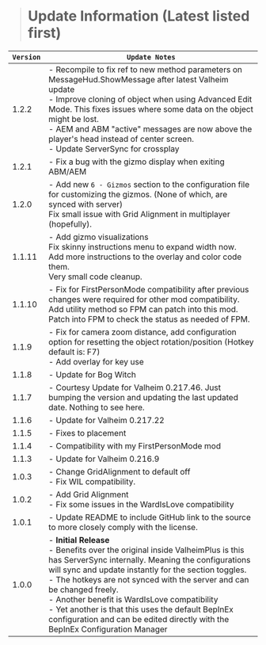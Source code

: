 > # Update Information (Latest listed first)

| `Version` | `Update Notes`                                                                                                                                                                                                                                                                                                                                                                                                                                                               |
|-----------|------------------------------------------------------------------------------------------------------------------------------------------------------------------------------------------------------------------------------------------------------------------------------------------------------------------------------------------------------------------------------------------------------------------------------------------------------------------------------|
| 1.2.2     | - Recompile to fix ref to new method parameters on MessageHud.ShowMessage after latest Valheim update<br/> - Improve cloning of object when using Advanced Edit Mode. This fixes issues where some data on the object might be lost.<br/> - AEM and ABM "active" messages are now above the player's head instead of center screen. <br/> - Update ServerSync for crossplay                                                                                                  |
| 1.2.1     | - Fix a bug with the gizmo display when exiting ABM/AEM                                                                                                                                                                                                                                                                                                                                                                                                                      |
| 1.2.0     | - Add new `6 - Gizmos` section to the configuration file for customizing the gizmos. (None of which, are synced with server) <br/> Fix small issue with Grid Alignment in multiplayer (hopefully).                                                                                                                                                                                                                                                                           |
| 1.1.11    | - Add gizmo visualizations<br/> Fix skinny instructions menu to expand width now. <br/> Add more instructions to the overlay and color code them.<br/> Very small code cleanup.                                                                                                                                                                                                                                                                                              |
| 1.1.10    | - Fix for FirstPersonMode compatibility after previous changes were required for other mod compatibility.<br/> Add utility method so FPM can patch into this mod.<br/> Patch into FPM to check the status as needed of FPM.                                                                                                                                                                                                                                                  |
| 1.1.9     | - Fix for camera zoom distance, add configuration option for resetting the object rotation/position (Hotkey default is: F7)<br/> - Add overlay for key use                                                                                                                                                                                                                                                                                                                   |
| 1.1.8     | - Update for Bog Witch                                                                                                                                                                                                                                                                                                                                                                                                                                                       |
| 1.1.7     | - Courtesy Update for Valheim 0.217.46. Just bumping the version and updating the last updated date. Nothing to see here.                                                                                                                                                                                                                                                                                                                                                    |
| 1.1.6     | - Update for Valheim 0.217.22                                                                                                                                                                                                                                                                                                                                                                                                                                                |
| 1.1.5     | - Fixes to placement                                                                                                                                                                                                                                                                                                                                                                                                                                                         |
| 1.1.4     | - Compatibility with my FirstPersonMode mod                                                                                                                                                                                                                                                                                                                                                                                                                                  |
| 1.1.3     | - Update for Valheim 0.216.9                                                                                                                                                                                                                                                                                                                                                                                                                                                 |
| 1.0.3     | - Change GridAlignment to default off<br/> - Fix WIL compatibility.                                                                                                                                                                                                                                                                                                                                                                                                          |
| 1.0.2     | - Add Grid Alignment<br/>- Fix some issues in the WardIsLove compatibility                                                                                                                                                                                                                                                                                                                                                                                                   |
| 1.0.1     | - Update README to include GitHub link to the source to more closely comply with the license.                                                                                                                                                                                                                                                                                                                                                                                |
| 1.0.0     | - **Initial Release**<br/>  - Benefits over the original inside ValheimPlus is this has ServerSync internally. Meaning the configurations will sync and update instantly for the section toggles.<br/>  - The hotkeys are not synced with the server and can be changed freely.<br/>  - Another benefit is WardIsLove compatibility<br/> - Yet another is that this uses the default BepInEx configuration and can be edited directly with the BepInEx Configuration Manager |

